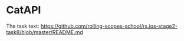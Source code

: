 # CatAPI
The task text: https://github.com/rolling-scopes-school/rs.ios-stage2-task8/blob/master/README.md
